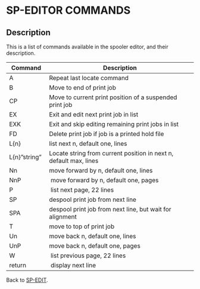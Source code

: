 # SP-EDITOR COMMANDS

<PageHeader />

## Description

This is a list of commands available in the spooler editor, and their description.

| Command | Description |
| --- | --- |
| A | Repeat last locate command |
| B | Move to end of print job |
| CP | Move to current print position of a suspended print job |
| EX  | Exit and edit next print job in list |
| EXK  | Exit and skip editing remaining print jobs in list |
| FD | Delete print job if job is a printed hold file |
| L{n} | list next n, default one, lines |
| L{n}”string”  | Locate string from current position in next n, default max, lines |
| Nn | move forward by n, default one, lines |
| NnP |  move forward by n, default one, pages |
| P |  list next page, 22 lines |
| SP  | despool print job from next line |
| SPA | despool print job from next line, but wait for alignment |
| T | move to top of print job |
| Un | move back n, default one, lines |
| UnP | move back n, default one, pages |
| W |  list previous page, 22 lines |
| return |  display next line |

Back to [SP-EDIT](./../sp-edit).

